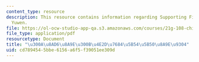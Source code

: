 ```yaml
---
content_type: resource
description: This resource contains information regarding Supporting Files in Daxue
  Yuwen.
file: https://ol-ocw-studio-app-qa.s3.amazonaws.com/courses/21g-108-chinese-ii-streamlined-spring-2015/cd7894545bbe6156a6f5f39051ee309d_MIT21G_108S15_lunyu-jt.pdf
file_type: application/pdf
resourcetype: Document
title: "\u300A\u8AD6\u8A9E\u300B\u4E2D\u7684\u5B54\u5B50\u8A9E\u9304"
uid: cd789454-5bbe-6156-a6f5-f39051ee309d
---
```

